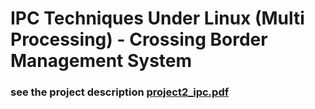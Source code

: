 
# IPC Techniques Under Linux (Multi Processing) - Crossing Border Management System
### see the project description [project2_ipc.pdf](https://github.com/momen-hafez/IPC-techniques-under-linux/blob/main/project2_ipc.pdf)
